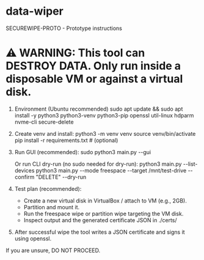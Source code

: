# data-wiper

SECUREWIPE-PROTO - Prototype instructions

# ⚠️ WARNING: This tool can DESTROY DATA. Only run inside a disposable VM or against a virtual disk.
1) Environment (Ubuntu recommended)
   sudo apt update && sudo apt install -y python3 python3-venv python3-pip openssl util-linux hdparm nvme-cli secure-delete

2) Create venv and install:
   python3 -m venv venv
   source venv/bin/activate
   pip install -r requirements.txt    # (optional)

3) Run GUI (recommended):
   sudo python3 main.py --gui

   Or run CLI dry-run (no sudo needed for dry-run):
   python3 main.py --list-devices
   python3 main.py --mode freespace --target /mnt/test-drive --confirm "DELETE" --dry-run

4) Test plan (recommended):
   - Create a new virtual disk in VirtualBox / attach to VM (e.g., 2GB).
   - Partition and mount it.
   - Run the freespace wipe or partition wipe targeting the VM disk.
   - Inspect output and the generated certificate JSON in ./certs/

5) After successful wipe the tool writes a JSON certificate and signs it using openssl.

If you are unsure, DO NOT PROCEED.
